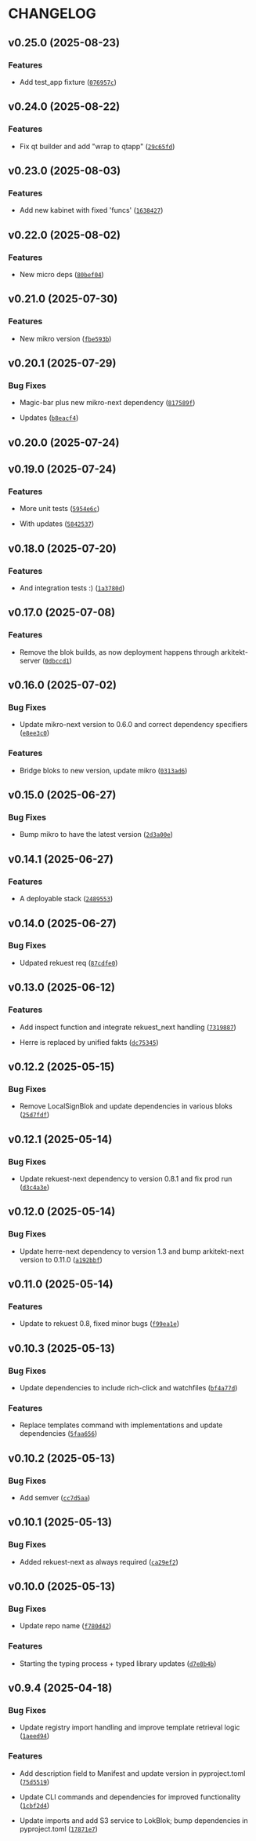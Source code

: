 # CHANGELOG


## v0.25.0 (2025-08-23)

### Features

- Add test_app fixture
  ([`076957c`](https://github.com/arkitektio/arkitekt-next/commit/076957c14c11570232ac67e986a2891852016632))


## v0.24.0 (2025-08-22)

### Features

- Fix qt builder and add "wrap to qtapp"
  ([`29c65fd`](https://github.com/arkitektio/arkitekt-next/commit/29c65fdb8b336d285191f44928f88c30b9f6734c))


## v0.23.0 (2025-08-03)

### Features

- Add new kabinet with fixed 'funcs'
  ([`1638427`](https://github.com/arkitektio/arkitekt-next/commit/163842739d92326aeb9adf9e948462e8c909009e))


## v0.22.0 (2025-08-02)

### Features

- New micro deps
  ([`80bef04`](https://github.com/arkitektio/arkitekt-next/commit/80bef04c44ccda7767aa6672ba3e2f8a84e725b6))


## v0.21.0 (2025-07-30)

### Features

- New mikro version
  ([`fbe593b`](https://github.com/arkitektio/arkitekt-next/commit/fbe593b3ba25f22a6905f3f529304a7f5592bd9d))


## v0.20.1 (2025-07-29)

### Bug Fixes

- Magic-bar plus new mikro-next dependency
  ([`817589f`](https://github.com/arkitektio/arkitekt-next/commit/817589f6a4f64f4843d07f8d63600e2fdb54a91e))

- Updates
  ([`b8eacf4`](https://github.com/arkitektio/arkitekt-next/commit/b8eacf43b40e755f45bf99831a35dfbf33d0c365))


## v0.20.0 (2025-07-24)


## v0.19.0 (2025-07-24)

### Features

- More unit tests
  ([`5954e6c`](https://github.com/arkitektio/arkitekt-next/commit/5954e6c7b30e0f9a5f2b5ee111d31f317136b345))

- With updates
  ([`5842537`](https://github.com/arkitektio/arkitekt-next/commit/5842537296433d725e8da2c5e6b65f4d50186be6))


## v0.18.0 (2025-07-20)

### Features

- And integration tests :)
  ([`1a3780d`](https://github.com/arkitektio/arkitekt-next/commit/1a3780d9f0a8522f211aa6c5bd8fd0f1481af442))


## v0.17.0 (2025-07-08)

### Features

- Remove the blok builds, as now deployment happens through arkitekt-server
  ([`0dbccd1`](https://github.com/arkitektio/arkitekt-next/commit/0dbccd1d20f9744f28d9e26da0378421b7966ef0))


## v0.16.0 (2025-07-02)

### Bug Fixes

- Update mikro-next version to 0.6.0 and correct dependency specifiers
  ([`e8ee3c0`](https://github.com/arkitektio/arkitekt-next/commit/e8ee3c0850f2efc55b51b7524e5a3a6e873b1c4e))

### Features

- Bridge bloks to new version, update mikro
  ([`0313ad6`](https://github.com/arkitektio/arkitekt-next/commit/0313ad655005d3f65db0597b753486b825ac2a04))


## v0.15.0 (2025-06-27)

### Bug Fixes

- Bump mikro to have the latest version
  ([`2d3a00e`](https://github.com/arkitektio/arkitekt-next/commit/2d3a00ee3206e9e19b4df62db69240eb7680d751))


## v0.14.1 (2025-06-27)

### Features

- A deployable stack
  ([`2489553`](https://github.com/arkitektio/arkitekt-next/commit/2489553bb2d7b50e343a546a2e02aacbbf784a49))


## v0.14.0 (2025-06-27)

### Bug Fixes

- Udpated rekuest req
  ([`87cdfe0`](https://github.com/arkitektio/arkitekt-next/commit/87cdfe0d69654f2af573e85626bc59fefd06dfd3))


## v0.13.0 (2025-06-12)

### Features

- Add inspect function and integrate rekuest_next handling
  ([`7319887`](https://github.com/arkitektio/arkitekt-next/commit/73198874cb4b5f5cd70cb981c2c02fb68f0f0cb9))

- Herre is replaced by unified fakts
  ([`dc75345`](https://github.com/arkitektio/arkitekt-next/commit/dc753455b0881c6103e31a3d97c320604f5b6877))


## v0.12.2 (2025-05-15)

### Bug Fixes

- Remove LocalSignBlok and update dependencies in various bloks
  ([`25d7fdf`](https://github.com/arkitektio/arkitekt-next/commit/25d7fdff06cc5290b932ed6a1641334c048d2939))


## v0.12.1 (2025-05-14)

### Bug Fixes

- Update rekuest-next dependency to version 0.8.1 and fix prod run
  ([`d3c4a3e`](https://github.com/arkitektio/arkitekt-next/commit/d3c4a3e6297cf0353bfa755ea670b1a5b2470ef3))


## v0.12.0 (2025-05-14)

### Bug Fixes

- Update herre-next dependency to version 1.3 and bump arkitekt-next version to 0.11.0
  ([`a192bbf`](https://github.com/arkitektio/arkitekt-next/commit/a192bbf208943684e718a9501bef78def7befb6f))


## v0.11.0 (2025-05-14)

### Features

- Update to rekuest 0.8, fixed minor bugs
  ([`f99ea1e`](https://github.com/arkitektio/arkitekt-next/commit/f99ea1e0cb8c3700643a0c0476314dd8645a91b0))


## v0.10.3 (2025-05-13)

### Bug Fixes

- Update dependencies to include rich-click and watchfiles
  ([`bf4a77d`](https://github.com/arkitektio/arkitekt-next/commit/bf4a77d99664ac59d4267ca89d927c7423ea5aec))

### Features

- Replace templates command with implementations and update dependencies
  ([`5faa656`](https://github.com/arkitektio/arkitekt-next/commit/5faa656278fec3f36d8a57380775096bdfaac09e))


## v0.10.2 (2025-05-13)

### Bug Fixes

- Add semver
  ([`cc7d5aa`](https://github.com/arkitektio/arkitekt-next/commit/cc7d5aa8692c42a0e77ccc3f44c370941aa05df6))


## v0.10.1 (2025-05-13)

### Bug Fixes

- Added rekuest-next as always required
  ([`ca29ef2`](https://github.com/arkitektio/arkitekt-next/commit/ca29ef277f9360c79607fe0a87c36f94ebfd3bdf))


## v0.10.0 (2025-05-13)

### Bug Fixes

- Update repo name
  ([`f780d42`](https://github.com/arkitektio/arkitekt-next/commit/f780d424398aae8285d499f5c95fa318e2710cce))

### Features

- Starting the typing process + typed library updates
  ([`d7e8b4b`](https://github.com/arkitektio/arkitekt-next/commit/d7e8b4bd5d1478616afd72963ac5fe38d5569404))


## v0.9.4 (2025-04-18)

### Bug Fixes

- Update registry import handling and improve template retrieval logic
  ([`1aeed94`](https://github.com/arkitektio/arkitekt-next/commit/1aeed9415fbaa68e69463729fce62a514cbcee9d))

### Features

- Add description field to Manifest and update version in pyproject.toml
  ([`75d5519`](https://github.com/arkitektio/arkitekt-next/commit/75d55196b346428393216fa40f752d2fe42c988f))

- Update CLI commands and dependencies for improved functionality
  ([`1cbf2d4`](https://github.com/arkitektio/arkitekt-next/commit/1cbf2d44032739ca10ad0232de186b132cd1ba92))

- Update imports and add S3 service to LokBlok; bump dependencies in pyproject.toml
  ([`17871e7`](https://github.com/arkitektio/arkitekt-next/commit/17871e731f98457c7e9825a996dce955b4875300))
